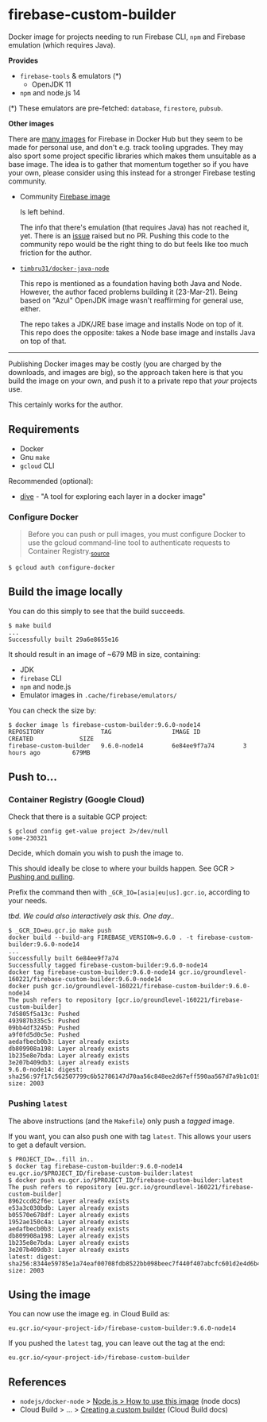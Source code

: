 # firebase-custom-builder

Docker image for projects needing to run Firebase CLI, `npm` and Firebase emulation (which requires Java).

**Provides**

- `firebase-tools` & emulators (*)
  - OpenJDK 11
- `npm` and node.js 14

(*) These emulators are pre-fetched: `database`, `firestore`, `pubsub`.

**Other images**

There are [many images](https://hub.docker.com/search?q=firebase&type=image) for Firebase in Docker Hub but they seem to be made for personal use, and don't e.g. track tooling upgrades. They may also sport some project specific libraries which makes them unsuitable as a base image. The idea is to gather that momentum together so if you have your own, please consider using this instead for a stronger Firebase testing community.

- Community [Firebase image](https://github.com/GoogleCloudPlatform/cloud-builders-community/tree/master/firebase)

  Is left behind. 
  
  The info that there's emulation (that requires Java) has not reached it, yet. There is an [issue](https://github.com/GoogleCloudPlatform/cloud-builders-community/issues/441) raised but no PR. Pushing this code to the community repo would be the right thing to do but feels like too much friction for the author.

- [`timbru31/docker-java-node`](https://github.com/timbru31/docker-java-node)
 
  This repo is mentioned as a foundation having both Java and Node. However, the author faced problems building it (23-Mar-21). Being based on "Azul" OpenJDK image wasn't reaffirming for general use, either. 

  The repo takes a JDK/JRE base image and installs Node on top of it. This repo does the opposite: takes a Node base image and installs Java on top of that.


---

Publishing Docker images may be costly (you are charged by the downloads, and images are big), so the approach taken here is that you build the image on your own, and push it to a private repo that *your* projects use.

This certainly works for the author.


## Requirements

- Docker
- Gnu `make`
- `gcloud` CLI

Recommended (optional):

- [dive](https://github.com/wagoodman/dive) - "A tool for exploring each layer in a docker image"

### Configure Docker

>Before you can push or pull images, you must configure Docker to use the gcloud command-line tool to authenticate requests to Container Registry.<sub>[source](https://cloud.google.com/container-registry/docs/quickstart)</sub>

```
$ gcloud auth configure-docker
```

## Build the image locally

You can do this simply to see that the build succeeds.

```
$ make build
...
Successfully built 29a6e8655e16
```

It should result in an image of ~679 MB in size, containing:

- JDK
- `firebase` CLI
- `npm` and node.js
- Emulator images in `.cache/firebase/emulators/`

You can check the size by:

```
$ docker image ls firebase-custom-builder:9.6.0-node14
REPOSITORY                TAG                 IMAGE ID            CREATED             SIZE
firebase-custom-builder   9.6.0-node14        6e84ee9f7a74        3 hours ago         679MB
```


## Push to...

### Container Registry (Google Cloud)

Check that there is a suitable GCP project:

```
$ gcloud config get-value project 2>/dev/null
some-230321
```

Decide, which domain you wish to push the image to.

This should ideally be close to where your builds happen. See GCR > [Pushing and pulling](https://cloud.google.com/container-registry/docs/pushing-and-pulling).

Prefix the command then with `_GCR_IO=[asia|eu|us].gcr.io`, according to your needs.

*tbd. We could also interactively ask this. One day..*

```
$ _GCR_IO=eu.gcr.io make push
docker build --build-arg FIREBASE_VERSION=9.6.0 . -t firebase-custom-builder:9.6.0-node14
...
Successfully built 6e84ee9f7a74
Successfully tagged firebase-custom-builder:9.6.0-node14
docker tag firebase-custom-builder:9.6.0-node14 gcr.io/groundlevel-160221/firebase-custom-builder:9.6.0-node14
docker push gcr.io/groundlevel-160221/firebase-custom-builder:9.6.0-node14
The push refers to repository [gcr.io/groundlevel-160221/firebase-custom-builder]
7d5805f5a13c: Pushed 
493987b335c5: Pushed 
09bb4df3245b: Pushed 
a9f0fd5d0c5e: Pushed 
aedafbecb0b3: Layer already exists 
db809908a198: Layer already exists 
1b235e8e7bda: Layer already exists 
3e207b409db3: Layer already exists 
9.6.0-node14: digest: sha256:97f17c562507799c6b52786147d70aa56c848ee2d67eff590aa567d7a9b1c019 size: 2003
```

### Pushing `latest`

The above instructions (and the `Makefile`) only push a *tagged* image. 

If you want, you can also push one with tag `latest`. This allows your users to get a default version.

```
$ PROJECT_ID=..fill in..
$ docker tag firebase-custom-builder:9.6.0-node14 eu.gcr.io/$PROJECT_ID/firebase-custom-builder:latest
$ docker push eu.gcr.io/$PROJECT_ID/firebase-custom-builder:latest
The push refers to repository [eu.gcr.io/groundlevel-160221/firebase-custom-builder]
8962ccd62f6e: Layer already exists 
e53a3c030bdb: Layer already exists 
b05570e678df: Layer already exists 
1952ae150c4a: Layer already exists 
aedafbecb0b3: Layer already exists 
db809908a198: Layer already exists 
1b235e8e7bda: Layer already exists 
3e207b409db3: Layer already exists 
latest: digest: sha256:8344e59785e1a74eaf00708fdb8522bb098beec7f440f407abcfc601d2e4d6b4 size: 2003
```

## Using the image

You can now use the image eg. in Cloud Build as:

```
eu.gcr.io/<your-project-id>/firebase-custom-builder:9.6.0-node14
```

If you pushed the `latest` tag, you can leave out the tag at the end:

```
eu.gcr.io/<your-project-id>/firebase-custom-builder
```


## References

- `nodejs/docker-node` > [Node.js > How to use this image](https://github.com/nodejs/docker-node/blob/master/README.md#how-to-use-this-image) (node docs)
- Cloud Build > ... > [Creating a custom builder](https://cloud.google.com/build/docs/configuring-builds/use-community-and-custom-builders#creating_a_custom_builder) (Cloud Build docs)

